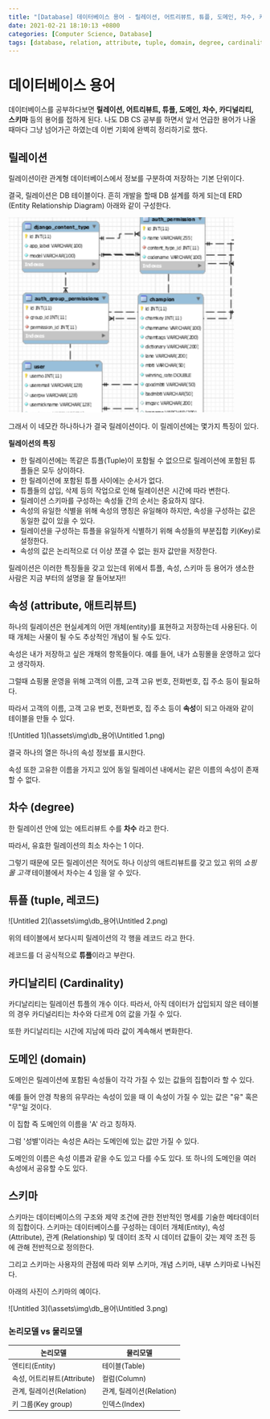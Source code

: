```yaml
---
title: "[Database] 데이터베이스 용어 - 릴레이션, 어트리뷰트, 튜플, 도메인, 차수, 카디널리티, 스키마"
date: 2021-02-21 18:10:13 +0800
categories: [Computer Science, Database]
tags: [database, relation, attribute, tuple, domain, degree, cardinality, domain, schema, 릴레이션, 어트리뷰트, 튜플, 도메인, 차수, 카디널리티, 도메인, 스키마]  
---
```


# 데이터베이스 용어

데이터베이스를 공부하다보면 **릴레이션, 어트리뷰트, 튜플, 도메인, 차수, 카디널리티, 스키마** 등의 용어를 접하게 된다. 나도 DB CS 공부를 하면서 앞서 언급한 용어가 나올때마다 그냥 넘어가곤 하였는데 이번 기회에 완벽히 정리하기로 했다.

## 릴레이션

릴레이션이란 관계형 데이터베이스에서 정보를 구분하여 저장하는 기본 단위이다. 

결국, 릴레이션은 DB 테이블이다. 흔히 개발을 할때 DB 설계를 하게 되는데 ERD (Entity Relationship Diagram) 아래와 같이 구성한다.

 ![Untitled](\assets\img\db_용어\Untitled.png)

그래서 이 네모칸 하나하나가 결국 릴레이션이다.  이 릴레이션에는 몇가지 특징이 있다.

**릴레이션의 특징**

- 한 릴레이션에는 똑같은 튜플(Tuple)이 포함될 수 없으므로 릴레이션에 포함된 튜플들은 모두 상이하다.
- 한 릴레이션에 포함된 튜플 사이에는 순서가 없다.
- 튜플들의 삽입, 삭제 등의 작업으로 인해 릴레이션은 시간에 따라 변한다.
- 릴레이션 스키마를 구성하는 속성들 간의 순서는 중요하지 않다.
- 속성의 유일한 식별을 위해 속성의 명칭은 유일해야 하지만, 속성을 구성하는 값은 동일한 값이 있을 수 있다.
- 릴레이션을 구성하는 튜플을 유일하게 식별하기 위해 속성들의 부분집합 키(Key)로 설정한다.
- 속성의 값은 논리적으로 더 이상 쪼갤 수 없는 원자 값만을 저장한다.

릴레이션은 이러한 특징들을 갖고 있는데 위에서 튜플, 속성, 스키마 등 용어가 생소한 사람은 지금 부터의 설명을 잘 들어보자!!

## 속성 (attribute, 애트리뷰트)

하나의 릴레이션은 현실세계의 어떤 개체(entity)를 표현하고 저장하는데 사용된다. 이때 개체는 사물이 될 수도 추상적인 개념이 될 수도 있다.

속성은 내가 저장하고 싶은 개채의 항목들이다. 예를 들어, 내가 쇼핑몰을 운영하고 있다고 생각하자.

그럴때 쇼핑몰 운영을 위해 고객의 이름, 고객 고유 번호, 전화번호, 집 주소 등이 필요하다.

따라서 고객의 이름, 고객 고유 번호, 전화번호, 집 주소 등이 **속성**이 되고 아래와 같이 테이블을 만들 수 있다.

![Untitled 1](\assets\img\db_용어\Untitled 1.png)

결국 하나의 열은 하나의 속성 정보를 표시한다. 

속성 또한 고유한 이름을 가지고 있어 동일 릴레이션 내에서는 같은 이름의 속성이 존재할 수 없다.

## 차수 (degree)

한 릴레이션 안에 있는 에트리뷰트 수를 **차수** 라고 한다. 

따라서, 유효한 릴레이션의 최소 차수는 1 이다. 

그렇기 때문에 모든 릴레이션은 적어도 하나 이상의 애트리뷰트를 갖고 있고 위의 *쇼핑몰 고객* 테이블에서 차수는 4 임을 알 수 있다.

## 튜플 (tuple, 레코드)

![Untitled 2](\assets\img\db_용어\Untitled 2.png)

위의 테이블에서 보다시피 릴레이션의 각 행을 레코드 라고 한다.  

레코드를 더 공식적으로 **튜플**이라고 부란다. 

## 카디날리티 (Cardinality)

카디날리티는 릴레이션 튜플의 개수 이다. 따라서, 아직 데이터가 삽입되지 않은 테이블의 경우 카디널리티는 차수와 다르게 0의 값을 가질 수 있다. 

또한 카디날리티는 시간에 지남에 따라 값이 계속해서 변화한다.

## 도메인 (domain)

도메인은 릴레이션에 포함된 속성들이 각각 가질 수 있는 값들의 집합이라 할 수 있다. 

예를 들어 안경 착용의 유무라는 속성이 있을 때 이 속성이 가질 수 있는 값은 "유" 혹은 "무"일 것이다. 

이 집합 즉 도메인의 이름을 'A' 라고 칭하자. 

그럼 '성별'이라는 속성은 A라는 도메인에 있는 값만 가질 수 있다. 

도메인의 이름은 속성 이름과 같을 수도 있고 다를 수도 있다. 또 하나의 도메인을 여러 속성에서 공유할 수도 있다.

## 스키마

스키마는 데이터베이스의 구조와 제약 조건에 관한 전반적인 명세를 기술한 메타데이터의 집합이다. 스키마는 데이터베이스를 구성하는 데이터 개체(Entity), 속성 (Attribute), 관계 (Relationship) 및 데이터 조작 시 데이터 값들이 갖는 제약 조전 등에 관해 전반적으로 정의한다.

그리고 스키마는 사용자의 관점에 따라 외부 스키마, 개념 스키마, 내부 스키마로 나눠진다.

아래의 사진이 스키마의 예이다.

![Untitled 3](\assets\img\db_용어\Untitled 3.png)



### 논리모델 vs 물리모델

| 논리모델                    | 물리모델                 |
| --------------------------- | ------------------------ |
| 엔티티(Entity)              | 테이블(Table)            |
| 속성, 어트리뷰트(Attribute) | 컬럼(Column)             |
| 관계, 릴레이션(Relation)    | 관계, 릴레이션(Relation) |
| 키 그룹(Key group)          | 인덱스(Index)            |

